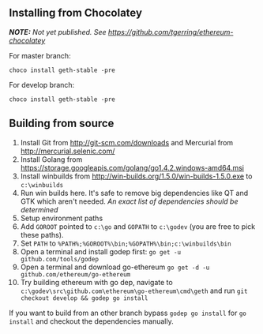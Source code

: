 ## Installing from Chocolatey

_**NOTE:** Not yet published. See https://github.com/tgerring/ethereum-chocolatey_

For master branch:
```
choco install geth-stable -pre
```

For develop branch:
```
choco install geth-stable -pre
```

## Building from source

1. Install Git from http://git-scm.com/downloads and Mercurial from http://mercurial.selenic.com/
1. Install Golang from https://storage.googleapis.com/golang/go1.4.2.windows-amd64.msi
1. Install winbuilds from http://win-builds.org/1.5.0/win-builds-1.5.0.exe to `c:\winbuilds`
1. Run win builds here. It's safe to remove big dependencies like QT and GTK which aren't needed. _An exact list of dependencies should be determined_
1. Setup environment paths
  1. Add `GOROOT` pointed to `c:\go` and `GOPATH` to `c:\godev` (you are free to pick these paths).
  1. Set `PATH` to `%PATH%;%GOROOT%\bin;%GOPATH%\bin;c:\winbuilds\bin`
1. Open a terminal and install godep first: `go get -u github.com/tools/godep`
1. Open a terminal and download go-ethereum `go get -d -u github.com/ethereum/go-ethereum`
1. Try building ethereum with go dep, navigate to `c:\godev\src\github.com\ethereum\go-ethereum\cmd\geth` and run `git checkout develop && godep go install`

If you want to build from an other branch bypass `godep go install` for `go install` and checkout the dependencies manually.